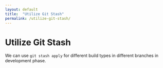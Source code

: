 ```yaml
---
layout: default
title:  "Utilize Git Stash"
permalink: /utilize-git-stash/
---
```


# Utilize Git Stash

We can use `git stash apply` for different build types in different branches in development phase.

